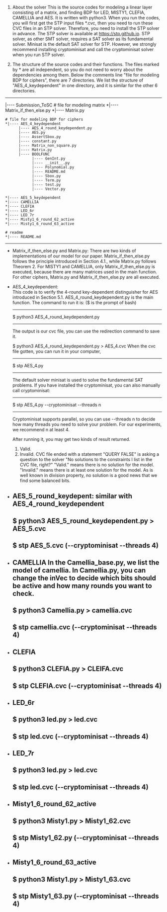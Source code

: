 1. About the solver
This is the source codes for modeling a linear layer consisting of a matrix, and finding BDP for LED, MISTY1, CLEFIA, CAMELLIA and AES.
It is written with python3. 
When you run the codes, you will first get the STP input files *.cvc, then you need to run these CVC files in an STP solver.
Therefore, you need to install the STP solver in advance. 
The STP solver is available at https://stp.github.io. 
STP solver, as other SMT solver, requires a SAT solver as its fundamental solver. 
Minisat is the default SAT solver for STP.
However, we strongly recommend installing cryptominisat and call the cryptominisat solver when you run STP solver.

2. The structure of the source codes and their functions. 
The files marked by * are all independent, so you do not need to worry about the dependencies among them.
Below the comments line "file for modeling BDP for ciphers", there are 7 directories.
We list the structure of "AES_4_keydependent" in one directory, and it is similar for the other 6 directories.
----------------------------------------------------------
|---- Submission_ToSC
    # file for modeling matrix
    *|---- Matrix_if_then_else.py
    *|---- Matrix.py

    # file for modeling BDP for ciphers
    *|---- AES_4_keydependent
          |---- AES_4_round_keydependent.py
          |---- AES.py
          |---- AssertSbox.py
          |---- constant.py
          |---- Matrix_non_square.py
          |---- Matrix.py
          |---- BOOLFUNC
                |---- GenInt.py
                |---- __init__.py
                |---- Polynomial.py
                |---- README.md
                |---- Sbox.py
                |---- Term.py
                |---- test.py
                |---- Vector.py

    *|---- AES_5_keydependent
    *|---- CAMELLIA
    *|---- CLEFIA
    *|---- LED_6r
    *|---- LED_7r
    *|---- Misty1_6_round_62_active
    *|---- Misty1_6_round_63_active

    # readme
    *|---- README.md
-----------------------------------------------------------------

* Matrix_if_then_else.py and Matrix.py:
    There are two kinds of implementations of our model for our paper. 
    Matrix_if_then_else.py follows the principle introduced in Section 4.1.,
    while Matrix.py follows Theorem 2.
    For MISTY1 and CAMELLIA, only Matrix_if_then_else.py is executed, because there are many matrices used in the main function.
    For other ciphers, Matrix.py and Matrix_if_then_else.py are all executed.

* AES_4_keydependent:  
    This code is to verify the 4-round key-dependent distinguisher for AES introduced in Section 5.1.
    AES_4_round_keydependent.py is the main function. The command to run it is:
    ($ is the prompt of bash)
    _____________________________________
    $ python3 AES_4_round_keydependent.py 
    _____________________________________
    The output is our cvc file, you can use the redirection command to save it.

    $ python3 AES_4_round_keydependent.py > AES_4.cvc
    When the cvc file gotten, you can run it in your computer,
    _____________________________________
    $ stp AES_4.py 
    _____________________________________

    The default solver minisat is used to solve the fundamental SAT problems.
    If you have installed the cryptominisat, you can also manually call cryptominisat:
    _____________________________________
    $ stp AES_4.py --cryptominisat --threads n
    _____________________________________
    
    Cryptominisat supports parallel, so you can use --threads n to decide how many threads you need to solve your problem.
    For our experiments, we recommend n at least 4.
    
    After running it, you may get two kinds of result returned.
    1. Valid. 
    2. Invalid.
    CVC file ended with a statement "QUERY FALSE" is asking a question to the solver 
    "No solutions to the constraints I list in the CVC file, right?" 
    "Valid." means there is no solution for the model.
    "Invalid." means there is at least one solution for the model.
    As is well known in division property, no solution is a good news that we find some balanced bits. 

* AES_5_round_keydepent:
    similar with AES_4_round_keydependent
    -------------------------------------------------
    $ python3 AES_5_round_keydependent.py > AES_5.cvc  
    -------------------------------------------------
    $ stp AES_5.cvc (--cryptominisat --threads 4)
    -------------------------------------------------

* CAMELLIA
    In the Camellia_base.py, we list the model of camellia.
    In Camellia.py, you can change the inVec to decide which bits should be active and how many rounds you want to check.  
    -------------------------------------------------
    $ python3 Camellia.py > camellia.cvc
    -------------------------------------------------
    $ stp camellia.cvc (--cryptominisat --threads 4)
    -------------------------------------------------

* CLEFIA
    -------------------------------------------------
    $ python3 CLEFIA.py > CLEIFA.cvc
    -------------------------------------------------
    $ stp CLEFIA.cvc (--cryptominisat --threads 4)
    -------------------------------------------------

* LED_6r
    -------------------------------------------------
    $ python3 led.py > led.cvc
    -------------------------------------------------
    $ stp led.cvc (--cryptominisat --threads 4)
    -------------------------------------------------

* LED_7r
    -------------------------------------------------
    $ python3 led.py > led.cvc
    -------------------------------------------------
    $ stp led.cvc (--cryptominisat --threads 4)
    -------------------------------------------------

* Misty1_6_round_62_active
    -------------------------------------------------
    $ python3 Misty1.py > Misty1_62.cvc
    -------------------------------------------------
    $ stp Misty1_62.py (--cryptominisat --threads 4)
    -------------------------------------------------

* Misty1_6_round_63_active
    -------------------------------------------------
    $ python3 Misty1.py > Misty1_63.cvc
    -------------------------------------------------
    $ stp Misty1_63.py (--cryptominisat --threads 4)
    -------------------------------------------------

